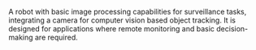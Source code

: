A robot with basic image processing capabilities for surveillance tasks, integrating a camera for computer vision based object tracking. It is designed for applications where remote monitoring and basic decision-making are required.
